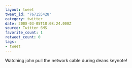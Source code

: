 ```yaml
---
layout: tweet
tweet_id: "767155428"
category: twitter
date: 2008-03-05T18:08:24.000Z
source: Twitter SMS
favorite_count: 1
retweet_count: 0
tags:
- tweet
---
```


Watching john pull the network cable during deans keynote!
